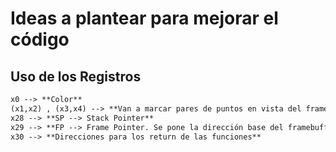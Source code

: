 # Ideas a plantear para mejorar el código

## Uso de los Registros
```md
x0 --> **Color**
(x1,x2) , (x3,x4) --> **Van a marcar pares de puntos en vista del framebuffer como una grilla**
x28 --> **SP --> Stack Pointer**
x29 --> **FP --> Frame Pointer. Se pone la dirección base del framebuffer**
x30 --> **Direcciones para los return de las funciones**
```